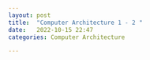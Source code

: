 ```yaml
---
layout: post
title:  "Computer Architecture 1 - 2 "
date:   2022-10-15 22:47
categories: Computer Architecture

---
```


